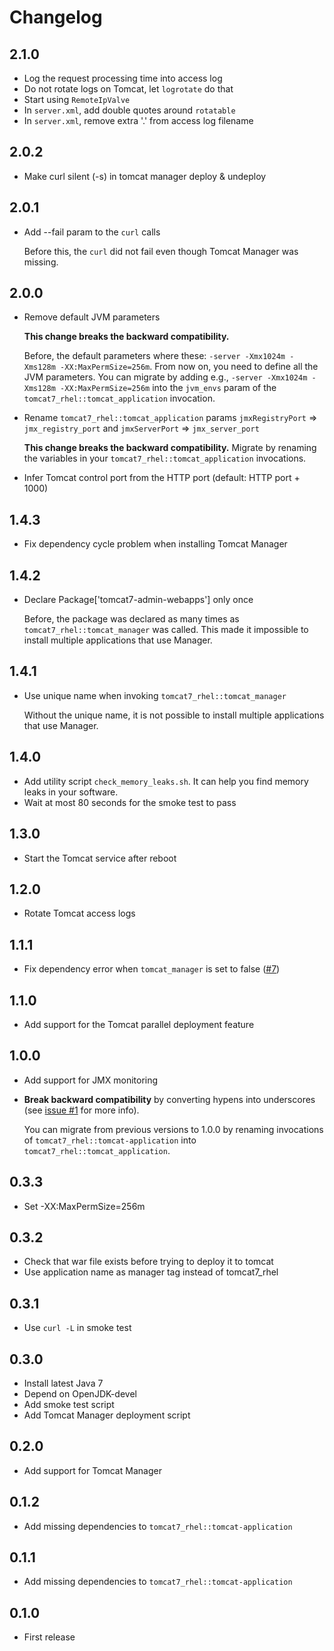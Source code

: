 # Changelog

## 2.1.0

* Log the request processing time into access log
* Do not rotate logs on Tomcat, let `logrotate` do that
* Start using `RemoteIpValve`
* In `server.xml`, add double quotes around `rotatable`
* In `server.xml`, remove extra '.' from access log filename

## 2.0.2

* Make curl silent (-s) in tomcat manager deploy & undeploy

## 2.0.1

* Add --fail param to the `curl` calls

  Before this, the `curl` did not fail even though Tomcat Manager was missing.

## 2.0.0

* Remove default JVM parameters

  **This change breaks the backward compatibility.**

  Before, the default parameters where these: `-server -Xmx1024m -Xms128m
  -XX:MaxPermSize=256m`. From now on, you need to define all the JVM parameters.
  You can migrate by adding e.g., `-server -Xmx1024m -Xms128m
  -XX:MaxPermSize=256m` into the `jvm_envs` param of the
  `tomcat7_rhel::tomcat_application` invocation.

* Rename `tomcat7_rhel::tomcat_application` params `jmxRegistryPort` =>
  `jmx_registry_port` and `jmxServerPort` => `jmx_server_port`

  **This change breaks the backward compatibility.** Migrate by renaming the
  variables in your `tomcat7_rhel::tomcat_application` invocations.

* Infer Tomcat control port from the HTTP port (default: HTTP port + 1000)

## 1.4.3

* Fix dependency cycle problem when installing Tomcat Manager

## 1.4.2

* Declare Package['tomcat7-admin-webapps'] only once

  Before, the package was declared as many times as
  `tomcat7_rhel::tomcat_manager` was called. This made it impossible to install
  multiple applications that use Manager.

## 1.4.1

* Use unique name when invoking `tomcat7_rhel::tomcat_manager`

  Without the unique name, it is not possible to install multiple applications
  that use Manager.

## 1.4.0

* Add utility script `check_memory_leaks.sh`. It can help you find memory leaks
  in your software.
* Wait at most 80 seconds for the smoke test to pass

## 1.3.0

* Start the Tomcat service after reboot

## 1.2.0

* Rotate Tomcat access logs

## 1.1.1

* Fix dependency error when `tomcat_manager` is set to false
  ([#7](https://github.com/laurilehmijoki/tomcat7_rhel/issues/7))

## 1.1.0

* Add support for the Tomcat parallel deployment feature

## 1.0.0

* Add support for JMX monitoring

* **Break backward compatibility** by converting hypens into underscores (see
  [issue #1](https://github.com/laurilehmijoki/tomcat7_rhel/issues/4) for more
  info).

  You can migrate from previous versions to 1.0.0 by renaming
  invocations of `tomcat7_rhel::tomcat-application` into
  `tomcat7_rhel::tomcat_application`.

## 0.3.3

* Set -XX:MaxPermSize=256m

## 0.3.2

* Check that war file exists before trying to deploy it to tomcat
* Use application name as manager tag instead of tomcat7_rhel

## 0.3.1

* Use `curl -L` in smoke test

## 0.3.0

* Install latest Java 7
* Depend on OpenJDK-devel
* Add smoke test script
* Add Tomcat Manager deployment script

## 0.2.0

* Add support for Tomcat Manager

## 0.1.2

* Add missing dependencies to `tomcat7_rhel::tomcat-application`

## 0.1.1

* Add missing dependencies to `tomcat7_rhel::tomcat-application`

## 0.1.0

* First release
